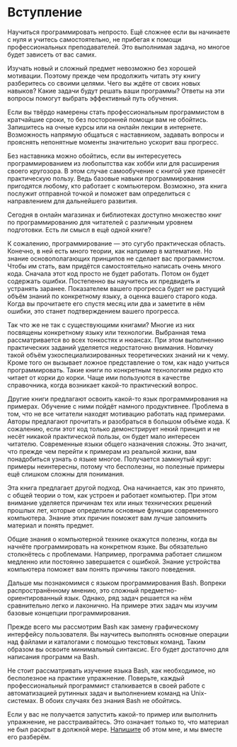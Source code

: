 # Вступление

Научиться программировать непросто. Ещё сложнее если вы начинаете с нуля и учитесь самостоятельно, не прибегая к помощи профессиональных преподавателей. Это выполнимая задача, но многое будет зависеть от вас самих.

Изучать новый и сложный предмет невозможно без хорошей мотивации. Поэтому прежде чем продолжить читать эту книгу разберитесь со своими целями. Чего вы ждёте от своих новых навыков? Какие задачи будут решать ваши программы? Ответы на эти вопросы помогут выбрать эффективный путь обучения.

Если вы твёрдо намерены стать профессиональным программистом в кратчайшие сроки, то без посторонней помощи вам не обойтись. Запишитесь на очные курсы или на онлайн лекции в интернете. Возможность напрямую общаться с наставником, задавать вопросы и прояснять непонятные моменты значительно ускорит ваш прогресс.

Без наставника можно обойтись, если вы интересуетесь программированием из любопытства как хобби или для расширения своего кругозора. В этом случае самообучение с книгой уже принесёт практическую пользу. Ведь базовые навыки программирования пригодятся любому, кто работает с компьютером. Возможно, эта книга послужит отправной точкой и поможет вам определиться с направлением для дальнейшего развития.

Сегодня в онлайн магазинах и библиотеках доступно множество книг по программированию для читателей с различным уровнем подготовки. Есть ли смысл в ещё одной книге?

К сожалению, программирование — это сугубо практическая область. Конечно, в ней есть много теории, как например в математике. Но знание основополагающих принципов не сделает вас программистом. Чтобы им стать, вам придётся самостоятельно написать очень много кода. Сначала этот код просто не будет работать. Потом он будет содержать ошибки. Постепенно вы научитесь их предвидеть и устранять заранее. Показателем вашего прогресса будет не растущий объём знаний по конкретному языку, а оценка вашего старого кода. Когда вы прочитаете его спустя месяц или два и заметите в нём ошибки, это станет подтверждением вашего прогресса.

Так что же не так с существующими книгами? Многие из них посвящены конкретному языку или технологии. Выбранная тема рассматривается во всех тонкостях и нюансах. При этом выполнению практических заданий уделяется недостаточно внимания. Новичку такой объём узкоспециализированных теоретических знаний ни к чему. Кроме того он вызывает ложное представление о том, как надо учиться программировать. Такие книги по конкретным технологиям редко кто читает от корки до корки. Чаще ими пользуются в качестве справочника, когда возникает какой-то практический вопрос.

Другие книги предлагают освоить какой-то язык программирования на примерах. Обучение с ними пойдёт намного продуктивнее. Проблема в том, что не все читатели находят мотивацию работать над примерами. Авторы предлагают прочитать и разобраться в большом объёме кода. К сожалению, если этот код только демонстрирует некий принцип и не несёт никакой практической пользы, он будет мало интересен читателю. Современные языки общего назначения сложны. Это значит, что прежде чем перейти к примерам из реальной жизни, вам понадобиться узнать о языке многое. Получается замкнутый круг: примеры неинтересны, потому что бесполезны, но полезные примеры ещё слишком сложны для понимания.

Эта книга предлагает другой подход. Она начинается, как это принято, с общей теории о том, как устроен и работает компьютер. При этом внимание уделяется причинам тех или иных технических решений прошлых лет, которые определили основные функции современного компьютера. Знание этих причин поможет вам лучше запомнить материал и понять предмет.

Общие знания о компьютерной технике окажутся полезны, когда вы начнёте программировать на конкретном языке. Вы обязательно столкнётесь с проблемами. Например, программа работает слишком медленно или постоянно завершается с ошибкой. Знание устройства компьютера поможет вам понять причины такого поведения.

Дальше мы познакомимся с языком программирования Bash. Вопреки распространённому мнению, это сложный предметно-ориентированный язык. Однако, ряд задач решается на нём сравнительно легко и лаконично. На примере этих задач мы изучим базовые концепции программирования.

Прежде всего мы рассмотрим Bash как замену графическому интерфейсу пользователя. Вы научитесь выполнять основные операции над файлами и каталогами с помощью текстовых команд. Таким образом вы освоите минимальный синтаксис. Его будет достаточно для написания программ на Bash.

Не стоит рассматривать изучение языка Bash, как необходимое, но бесполезное на практике упражнение. Поверьте, каждый профессиональный программист сталкивается в своей работе с автоматизацией рутинных задач и выполнением команд на Unix-системах. В обоих случаях без знания Bash не обойтись.

Если у вас не получается запустить какой-то пример или выполнить упражнение, не расстраивайтесь. Это означает только то, что материал не был раскрыт в должной мере. [Напишите](mailto:petrsum@gmail.com) об этом мне, и мы вместе его разберём.